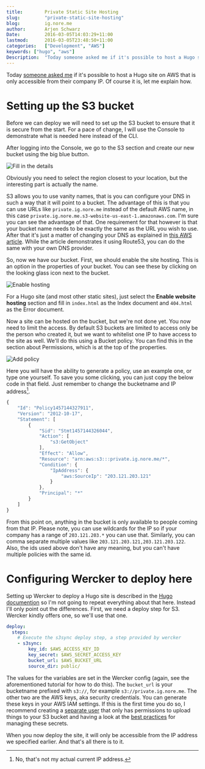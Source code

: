 ```yaml
---
title:        Private Static Site Hosting
slug:         "private-static-site-hosting"
blog:         ig.nore.me  
author:       Arjen Schwarz  
Date:         2016-03-05T14:03:29+11:00
lastmod:      2016-03-05T23:48:50+11:00
categories:   ["Development", "AWS"]
keywords: ["hugo", "aws"]
Description:  "Today someone asked me if it's possible to host a Hugo site on AWS that is only accessible from their company IP. Of course it is, let me explain how."
---
```


Today [someone asked me][question] if it's possible to host a Hugo site on AWS that is only accessible from their company IP. Of course it is, let me explain how.


# Setting up the S3 bucket

Before we can deploy we will need to set up the S3 bucket to ensure that it is secure from the start. For a pace of change, I will use the Console to demonstrate what is needed here instead of the CLI.

After logging into the Console, we go to the S3 section and create our new bucket using the big blue button.

![Fill in the details][createbucket]

Obviously you need to select the region closest to your location, but the interesting part is actually the name.

S3 allows you to use vanity names, that is you can configure your DNS in such a way that it will point to a bucket. The advantage of this is that you can use URLs like `private.ig.nore.me` instead of the default AWS name, in this case `private.ig.nore.me.s3-website-us-east-1.amazonaws.com`. I'm sure you can see the advantage of that. One requirement for that however is that your bucket name needs to be exactly the same as the URL you wish to use. After that it's just a matter of changing your DNS as explained in [this AWS article][aws-custom-domain]. While the article demonstrates it using Route53, you can do the same with your own DNS provider.

So, now we have our bucket. First, we should enable the site hosting. This is an option in the properties of your bucket. You can see these by clicking on the looking glass icon next to the bucket.

![Enable hosting][enablehosting]

For a Hugo site (and most other static sites), just select the **Enable website hosting** section and fill in `index.html` as the Index document and `404.html` as the Error document.

Now a site can be hosted on the bucket, but we're not done yet. You now need to limit the access. By default S3 buckets are limited to access only be the person who created it, but we want to whitelist one IP to have access to the site as well. We'll do this using a Bucket policy. You can find this in the section about Permissions, which is at the top of the properties.

![Add policy][addpolicy]

Here you will have the ability to generate a policy, use an example one, or type one yourself. To save you some clicking, you can just copy the below code in that field. Just remember to change the bucketname and IP address[^ip].

```javascript
{
    "Id": "Policy1457144327911",
    "Version": "2012-10-17",
    "Statement": [
        {
            "Sid": "Stmt1457144326044",
            "Action": [
                "s3:GetObject"
            ],
            "Effect": "Allow",
            "Resource": "arn:aws:s3:::private.ig.nore.me/*",
            "Condition": {
                "IpAddress": {
                    "aws:SourceIp": "203.121.203.121"
                }
            },
            "Principal": "*"
        }
    ]
}
```

From this point on, anything in the bucket is only available to people coming from that IP. Please note, you can use wildcards for the IP so if your company has a range of `203.121.203.*` you can use that. Similarly, you can comma separate multiple values like `203.121.203.121,203.121.203.122`. Also, the ids used above don't have any meaning, but you can't have multiple policies with the same id.

# Configuring Wercker to deploy here

Setting up Wercker to deploy a Hugo site is described in the [Hugo documention][automated-deployment] so I'm not going to repeat everything about that here. Instead I'll only point out the differences. First, we need a deploy step for S3. Wercker kindly offers one, so we'll use that one.

```yaml
deploy:
  steps:
    # Execute the s3sync deploy step, a step provided by wercker
    - s3sync:
        key_id: $AWS_ACCESS_KEY_ID
        key_secret: $AWS_SECRET_ACCESS_KEY
        bucket_url: $AWS_BUCKET_URL
        source_dir: public/
```

The values for the variables are set in the Wercker config (again, see the aforementioned tutorial for how to do this). The `bucket_url` is your bucketname prefixed with `s3://`, for example `s3://private.ig.nore.me`. The other two are the AWS keys, aka security credentials. You can generate these keys in your AWS IAM settings. If this is the first time you do so, I recommend creating a [separate user][separateuser] that only has permissions to upload things to your S3 bucket and having a look at the [best practices][iambestpractices] for managing these secrets.

When you now deploy the site, it will only be accessible from the IP address we specified earlier. And that's all there is to it.

[automated-deployment]: http://gohugo.io/tutorials/automated-deployments/

[question]: https://discuss.gohugo.io/t/howto-deploying-hugo-on-s3-and-cloudfront/2800/6

[createbucket]: /img/posts/2016-03-05-create-bucket.png

[enablehosting]: /img/posts/2016-03-05-enable-hosting.png

[addpolicy]: /img/posts/2016-03-05-add-policy.png

[aws-custom-domain]: http://docs.aws.amazon.com/AmazonS3/latest/dev/website-hosting-custom-domain-walkthrough.html

[^ip]: No, that's not my actual current IP address.

[iambestpractices]: http://docs.aws.amazon.com/general/latest/gr/aws-access-keys-best-practices.html

[separateuser]: http://docs.aws.amazon.com/IAM/latest/UserGuide/id_users_create.html
